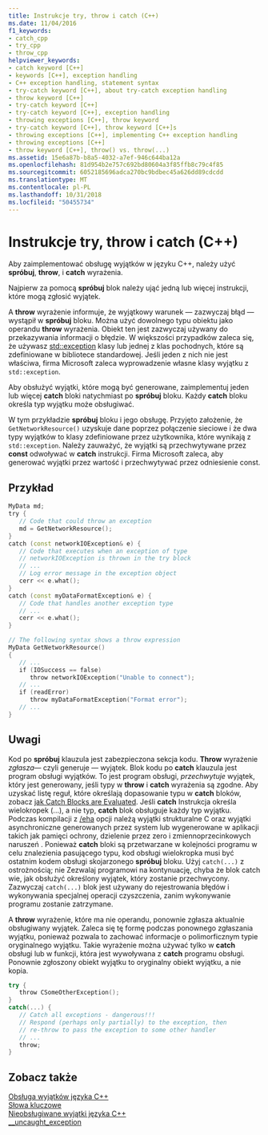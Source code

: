 ```yaml
---
title: Instrukcje try, throw i catch (C++)
ms.date: 11/04/2016
f1_keywords:
- catch_cpp
- try_cpp
- throw_cpp
helpviewer_keywords:
- catch keyword [C++]
- keywords [C++], exception handling
- C++ exception handling, statement syntax
- try-catch keyword [C++], about try-catch exception handling
- throw keyword [C++]
- try-catch keyword [C++]
- try-catch keyword [C++], exception handling
- throwing exceptions [C++], throw keyword
- try-catch keyword [C++], throw keyword [C++]s
- throwing exceptions [C++], implementing C++ exception handling
- throwing exceptions [C++]
- throw keyword [C++], throw() vs. throw(...)
ms.assetid: 15e6a87b-b8a5-4032-a7ef-946c644ba12a
ms.openlocfilehash: 81d954b2e757c692bd80604a3f85ffb8c79c4f85
ms.sourcegitcommit: 6052185696adca270bc9bdbec45a626dd89cdcdd
ms.translationtype: MT
ms.contentlocale: pl-PL
ms.lasthandoff: 10/31/2018
ms.locfileid: "50455734"
---
```

# <a name="try-throw-and-catch-statements-c"></a>Instrukcje try, throw i catch (C++)

Aby zaimplementować obsługę wyjątków w języku C++, należy użyć **spróbuj**, **throw**, i **catch** wyrażenia.

Najpierw za pomocą **spróbuj** blok należy ująć jedną lub więcej instrukcji, które mogą zgłosić wyjątek.

A **throw** wyrażenie informuje, że wyjątkowy warunek — zazwyczaj błąd — wystąpił w **spróbuj** bloku. Można użyć dowolnego typu obiektu jako operandu **throw** wyrażenia. Obiekt ten jest zazwyczaj używany do przekazywania informacji o błędzie. W większości przypadków zaleca się, że używasz [std::exception](../standard-library/exception-class.md) klasy lub jednej z klas pochodnych, które są zdefiniowane w bibliotece standardowej. Jeśli jeden z nich nie jest właściwa, firma Microsoft zaleca wyprowadzenie własne klasy wyjątku z `std::exception`.

Aby obsłużyć wyjątki, które mogą być generowane, zaimplementuj jeden lub więcej **catch** bloki natychmiast po **spróbuj** bloku. Każdy **catch** bloku określa typ wyjątku może obsługiwać.

W tym przykładzie **spróbuj** bloku i jego obsługę. Przyjęto założenie, że `GetNetworkResource()` uzyskuje dane poprzez połączenie sieciowe i że dwa typy wyjątków to klasy zdefiniowane przez użytkownika, które wynikają z `std::exception`. Należy zauważyć, że wyjątki są przechwytywane przez **const** odwoływać w **catch** instrukcji. Firma Microsoft zaleca, aby generować wyjątki przez wartość i przechwytywać przez odniesienie const.

## <a name="example"></a>Przykład

```cpp
MyData md;
try {
   // Code that could throw an exception
   md = GetNetworkResource();
}
catch (const networkIOException& e) {
   // Code that executes when an exception of type
   // networkIOException is thrown in the try block
   // ...
   // Log error message in the exception object
   cerr << e.what();
}
catch (const myDataFormatException& e) {
   // Code that handles another exception type
   // ...
   cerr << e.what();
}

// The following syntax shows a throw expression
MyData GetNetworkResource()
{
   // ...
   if (IOSuccess == false)
      throw networkIOException("Unable to connect");
   // ...
   if (readError)
      throw myDataFormatException("Format error");
   // ...
}
```

## <a name="remarks"></a>Uwagi

Kod po **spróbuj** klauzula jest zabezpieczona sekcja kodu. **Throw** wyrażenie *zgłasza*— czyli generuje — wyjątek. Blok kodu po **catch** klauzula jest program obsługi wyjątków. To jest program obsługi, *przechwytuje* wyjątek, który jest generowany, jeśli typy w **throw** i **catch** wyrażenia są zgodne. Aby uzyskać listę reguł, które określają dopasowanie typu w **catch** bloków, zobacz [jak Catch Blocks are Evaluated](../cpp/how-catch-blocks-are-evaluated-cpp.md). Jeśli **catch** Instrukcja określa wielokropek (...), a nie typ, **catch** blok obsługuje każdy typ wyjątku. Podczas kompilacji z [/eha](../build/reference/eh-exception-handling-model.md) opcji należą wyjątki strukturalne C oraz wyjątki asynchroniczne generowanych przez system lub wygenerowane w aplikacji takich jak pamięci ochrony, dzielenie przez zero i zmiennoprzecinkowych naruszeń . Ponieważ **catch** bloki są przetwarzane w kolejności programu w celu znalezienia pasującego typu, kod obsługi wielokropka musi być ostatnim kodem obsługi skojarzonego **spróbuj** bloku. Użyj `catch(...)` z ostrożnością; nie Zezwalaj programowi na kontynuację, chyba że blok catch wie, jak obsłużyć określony wyjątek, który zostanie przechwycony. Zazwyczaj `catch(...)` blok jest używany do rejestrowania błędów i wykonywania specjalnej operacji czyszczenia, zanim wykonywanie programu zostanie zatrzymane.

A **throw** wyrażenie, które ma nie operandu, ponownie zgłasza aktualnie obsługiwany wyjątek. Zaleca się tę formę podczas ponownego zgłaszania wyjątku, ponieważ pozwala to zachować informacje o polimorficznym typie oryginalnego wyjątku. Takie wyrażenie można używać tylko w **catch** obsługi lub w funkcji, która jest wywoływana z **catch** programu obsługi. Ponownie zgłoszony obiekt wyjątku to oryginalny obiekt wyjątku, a nie kopia.

```cpp
try {
   throw CSomeOtherException();
}
catch(...) {
   // Catch all exceptions - dangerous!!!
   // Respond (perhaps only partially) to the exception, then
   // re-throw to pass the exception to some other handler
   // ...
   throw;
}
```

## <a name="see-also"></a>Zobacz także

[Obsługa wyjątków języka C++](../cpp/cpp-exception-handling.md)<br/>
[Słowa kluczowe](../cpp/keywords-cpp.md)<br/>
[Nieobsługiwane wyjątki języka C++](../cpp/unhandled-cpp-exceptions.md)<br/>
[__uncaught_exception](../c-runtime-library/reference/uncaught-exception.md)